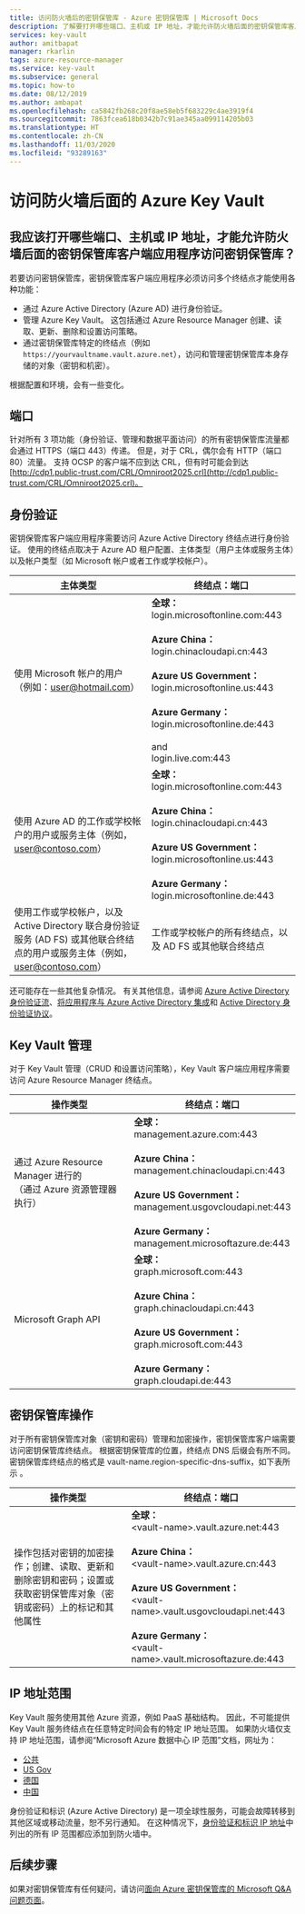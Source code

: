 ```yaml
---
title: 访问防火墙后的密钥保管库 - Azure 密钥保管库 | Microsoft Docs
description: 了解要打开哪些端口、主机或 IP 地址，才能允许防火墙后面的密钥保管库客户端应用程序访问密钥保管库。
services: key-vault
author: amitbapat
manager: rkarlin
tags: azure-resource-manager
ms.service: key-vault
ms.subservice: general
ms.topic: how-to
ms.date: 08/12/2019
ms.author: ambapat
ms.openlocfilehash: ca5842fb268c20f8ae58eb5f683229c4ae3919f4
ms.sourcegitcommit: 7863fcea618b0342b7c91ae345aa099114205b03
ms.translationtype: HT
ms.contentlocale: zh-CN
ms.lasthandoff: 11/03/2020
ms.locfileid: "93289163"
---
```

# <a name="access-azure-key-vault-behind-a-firewall"></a>访问防火墙后面的 Azure Key Vault

## <a name="what-ports-hosts-or-ip-addresses-should-i-open-to-enable-my-key-vault-client-application-behind-a-firewall-to-access-key-vault"></a>我应该打开哪些端口、主机或 IP 地址，才能允许防火墙后面的密钥保管库客户端应用程序访问密钥保管库？

若要访问密钥保管库，密钥保管库客户端应用程序必须访问多个终结点才能使用各种功能：

* 通过 Azure Active Directory (Azure AD) 进行身份验证。
* 管理 Azure Key Vault。 这包括通过 Azure Resource Manager 创建、读取、更新、删除和设置访问策略。
* 通过密钥保管库特定的终结点（例如 `https://yourvaultname.vault.azure.net`），访问和管理密钥保管库本身存储的对象（密钥和机密）。  

根据配置和环境，会有一些变化。

## <a name="ports"></a>端口

针对所有 3 项功能（身份验证、管理和数据平面访问）的所有密钥保管库流量都会通过 HTTPS（端口 443）传递。 但是，对于 CRL，偶尔会有 HTTP（端口 80）流量。 支持 OCSP 的客户端不应到达 CRL，但有时可能会到达 [http://cdp1.public-trust.com/CRL/Omniroot2025.crl](http://cdp1.public-trust.com/CRL/Omniroot2025.crl)。  

## <a name="authentication"></a>身份验证

密钥保管库客户端应用程序需要访问 Azure Active Directory 终结点进行身份验证。 使用的终结点取决于 Azure AD 租户配置、主体类型（用户主体或服务主体）以及帐户类型（如 Microsoft 帐户或者工作或学校帐户）。  

| 主体类型 | 终结点：端口 |
| --- | --- |
| 使用 Microsoft 帐户的用户<br> （例如：user@hotmail.com） |**全球：**<br> login.microsoftonline.com:443<br><br> **Azure China：**<br> login.chinacloudapi.cn:443<br><br>**Azure US Government：**<br> login.microsoftonline.us:443<br><br>**Azure Germany：**<br> login.microsoftonline.de:443<br><br> and <br>login.live.com:443 |
| 使用 Azure AD 的工作或学校帐户的用户或服务主体（例如，user@contoso.com） |**全球：**<br> login.microsoftonline.com:443<br><br> **Azure China：**<br> login.chinacloudapi.cn:443<br><br>**Azure US Government：**<br> login.microsoftonline.us:443<br><br>**Azure Germany：**<br> login.microsoftonline.de:443 |
| 使用工作或学校帐户，以及 Active Directory 联合身份验证服务 (AD FS) 或其他联合终结点的用户或服务主体（例如，user@contoso.com） |工作或学校帐户的所有终结点，以及 AD FS 或其他联合终结点 |

还可能存在一些其他复杂情况。 有关其他信息，请参阅 [Azure Active Directory 身份验证流](../../active-directory/develop/authentication-vs-authorization.md)、[将应用程序与 Azure Active Directory 集成](../../active-directory/develop/active-directory-how-to-integrate.md)和 [Active Directory 身份验证协议](/previous-versions/azure/dn151124(v=azure.100))。  

## <a name="key-vault-management"></a>Key Vault 管理

对于 Key Vault 管理（CRUD 和设置访问策略），Key Vault 客户端应用程序需要访问 Azure Resource Manager 终结点。  

| 操作类型 | 终结点：端口 |
| --- | --- |
| 通过 Azure Resource Manager 进行的<br> （通过 Azure 资源管理器执行） |**全球：**<br> management.azure.com:443<br><br> **Azure China：**<br> management.chinacloudapi.cn:443<br><br> **Azure US Government：**<br> management.usgovcloudapi.net:443<br><br> **Azure Germany：**<br> management.microsoftazure.de:443 |
| Microsoft Graph API |**全球：**<br> graph.microsoft.com:443<br><br> **Azure China：**<br> graph.chinacloudapi.cn:443<br><br> **Azure US Government：**<br> graph.microsoft.com:443<br><br> **Azure Germany：**<br> graph.cloudapi.de:443 |

## <a name="key-vault-operations"></a>密钥保管库操作

对于所有密钥保管库对象（密钥和密码）管理和加密操作，密钥保管库客户端需要访问密钥保管库终结点。 根据密钥保管库的位置，终结点 DNS 后缀会有所不同。 密钥保管库终结点的格式是 vault-name.region-specific-dns-suffix，如下表所示 。  

| 操作类型 | 终结点：端口 |
| --- | --- |
| 操作包括对密钥的加密操作；创建、读取、更新和删除密钥和密码；设置或获取密钥保管库对象（密钥或密码）上的标记和其他属性 |**全球：**<br> &lt;vault-name&gt;.vault.azure.net:443<br><br> **Azure China：**<br> &lt;vault-name&gt;.vault.azure.cn:443<br><br> **Azure US Government：**<br> &lt;vault-name&gt;.vault.usgovcloudapi.net:443<br><br> **Azure Germany：**<br> &lt;vault-name&gt;.vault.microsoftazure.de:443 |

## <a name="ip-address-ranges"></a>IP 地址范围

Key Vault 服务使用其他 Azure 资源，例如 PaaS 基础结构。 因此，不可能提供 Key Vault 服务终结点在任意特定时间会有的特定 IP 地址范围。 如果防火墙仅支持 IP 地址范围，请参阅“Microsoft Azure 数据中心 IP 范围”文档，网址为：
* [公共](https://www.microsoft.com/en-us/download/details.aspx?id=56519)
* [US Gov](https://www.microsoft.com/en-us/download/details.aspx?id=57063)
* [德国](https://www.microsoft.com/en-us/download/details.aspx?id=57064)
* [中国](https://www.microsoft.com/en-us/download/details.aspx?id=57062)

身份验证和标识 (Azure Active Directory) 是一项全球性服务，可能会故障转移到其他区域或移动流量，恕不另行通知。 在这种情况下，[身份验证和标识 IP 地址](https://support.office.com/article/Office-365-URLs-and-IP-address-ranges-8548a211-3fe7-47cb-abb1-355ea5aa88a2#bkmk_identity_ip)中列出的所有 IP 范围都应添加到防火墙中。

## <a name="next-steps"></a>后续步骤

如果对密钥保管库有任何疑问，请访问[面向 Azure 密钥保管库的 Microsoft Q&A 问题页面](/answers/topics/azure-key-vault.html)。